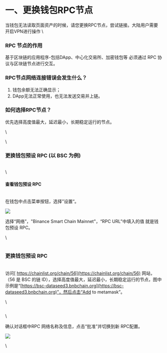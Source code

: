 # 一、更换钱包RPC节点

当钱包无法读取页面资产的时候，请您更换RPC节点，尝试链接。大陆用户需要开启VPN进行操作  \


### RPC 节点的作用

基于区块链的应用程序-包括DApp、中心化交易所、加密钱包等 必须通过 RPC 协议与区块链节点进行交互。

### &#x20;RPC节点网络连接错误会发生什么？



1. 钱包余额无法正确显示；
2. DApp无法正常使用，也无法发送交易并上链。  &#x20;

### 如何选择RPC节点？



优先选择高度值最大，延迟最小，长期稳定运行的节点。

\


\


### 更换钱包预设 RPC (以 BSC 为例)

\
\


#### 查看钱包预设 RPC

\
在钱包中点击菜单按钮，选择”设置“。

![](https://lh7-us.googleusercontent.com/kKb58-LIFupukluVWzHgqXAy0M5gHwByzfF58nxMMCqdr4dsegHkfp3oyOnVnSE4JB3cic0-eyO6jCBW\_afjtMqUxUGpLGbXHbCLofwdl9USctvMzGmeZYeD9ADKDyeVq-1c11p1FGK-rNUqZ45ARXI)



选择“网络”，"Binance Smart Chain Mainnet"，“RPC URL”中填入的值 就是钱包预设 RPC。

\


<figure><img src="https://lh7-us.googleusercontent.com/vA4GT_R16jskeIvwwPTJnBXU2agqb2w9cZnuu7arwOlfgfvo35EmVPbkax3QiJEHNOP0sCI4b1cYkhl_9O1dwT3kEw_14IA31VdY3O6hm0Gn-zaA9uiFIGRTYwSGscD7qKm9QCPGbLwH-mIT7yvI5VQ" alt=""><figcaption></figcaption></figure>

### 更换钱包预设 RPC

\
访问[ https://chainlist.org/chain/56](https://chainlist.org/chain/56) 网站，（56 是 BSC 的链 ID），选择高度值最大，延迟最小，长期稳定运行的节点，图中示例是“[https://bsc-dataseed3.bnbchain.org](https://bsc-dataseed3.bnbchain.org)”，然后点击“Add to metamask”。

\


<figure><img src="https://lh7-us.googleusercontent.com/cQWTLa7K68H8Bd4mF7QMEwe1T16xM5RzrsSX0D1sd8g7EYlGncLG5y6mXvLllDZeVvapxscvP74q2pkbY9tga7qe04wwGJKJrS440OIXtrtnvHg4ACphRGYR6j_6f7ZvuqTOtwAsLXWk7l0p9D7HJEk" alt=""><figcaption></figcaption></figure>

\


确认对话框中RPC 网络名称及信息，点击“批准”并切换到新 RPC配置。

![](https://lh7-us.googleusercontent.com/Od7MmvGYXv\_O\_8mPvQEHhHn5XBE89CQVNFHJPRm0KPGxXurt4NHUgMiwgw57F5F5Yit8LdDXR6z1KNGuGnPXkJXJlnjjGAP-LEYgP7YoSPb5pB5QfOkR\_E1XLh7Qsb2ZAGnu5eZREjt96J0kClJD44s)

\



